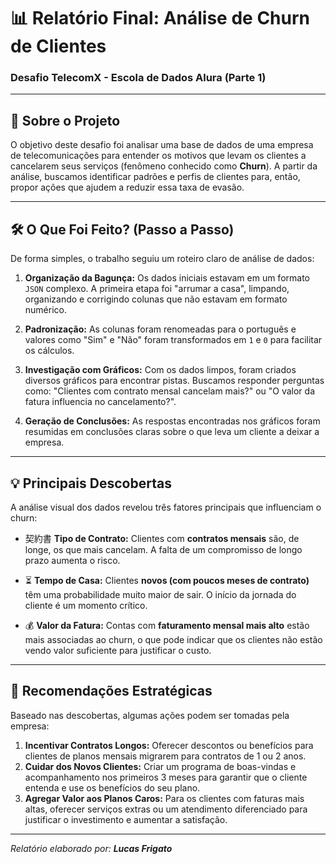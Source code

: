 # 📊 Relatório Final: Análise de Churn de Clientes

### Desafio TelecomX - Escola de Dados Alura (Parte 1)

---

## 🎯 Sobre o Projeto
O objetivo deste desafio foi analisar uma base de dados de uma empresa de telecomunicações para entender os motivos que levam os clientes a cancelarem seus serviços (fenômeno conhecido como **Churn**). A partir da análise, buscamos identificar padrões e perfis de clientes para, então, propor ações que ajudem a reduzir essa taxa de evasão.

---

## 🛠️ O Que Foi Feito? (Passo a Passo)

De forma simples, o trabalho seguiu um roteiro claro de análise de dados:

1.  **Organização da Bagunça:** Os dados iniciais estavam em um formato `JSON` complexo. A primeira etapa foi "arrumar a casa", limpando, organizando e corrigindo colunas que não estavam em formato numérico.

2.  **Padronização:** As colunas foram renomeadas para o português e valores como "Sim" e "Não" foram transformados em `1` e `0` para facilitar os cálculos.

3.  **Investigação com Gráficos:** Com os dados limpos, foram criados diversos gráficos para encontrar pistas. Buscamos responder perguntas como: "Clientes com contrato mensal cancelam mais?" ou "O valor da fatura influencia no cancelamento?".

4.  **Geração de Conclusões:** As respostas encontradas nos gráficos foram resumidas em conclusões claras sobre o que leva um cliente a deixar a empresa.

---

## 💡 Principais Descobertas

A análise visual dos dados revelou três fatores principais que influenciam o churn:

* 契約書 **Tipo de Contrato:** Clientes com **contratos mensais** são, de longe, os que mais cancelam. A falta de um compromisso de longo prazo aumenta o risco.

* ⏳ **Tempo de Casa:** Clientes **novos (com poucos meses de contrato)** têm uma probabilidade muito maior de sair. O início da jornada do cliente é um momento crítico.

* 💰 **Valor da Fatura:** Contas com **faturamento mensal mais alto** estão mais associadas ao churn, o que pode indicar que os clientes não estão vendo valor suficiente para justificar o custo.

---

## 🚀 Recomendações Estratégicas

Baseado nas descobertas, algumas ações podem ser tomadas pela empresa:

1.  **Incentivar Contratos Longos:** Oferecer descontos ou benefícios para clientes de planos mensais migrarem para contratos de 1 ou 2 anos.
2.  **Cuidar dos Novos Clientes:** Criar um programa de boas-vindas e acompanhamento nos primeiros 3 meses para garantir que o cliente entenda e use os benefícios do seu plano.
3.  **Agregar Valor aos Planos Caros:** Para os clientes com faturas mais altas, oferecer serviços extras ou um atendimento diferenciado para justificar o investimento e aumentar a satisfação.

---

_Relatório elaborado por: **Lucas Frigato**_
